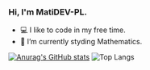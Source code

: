 ### Hi, I'm MatiDEV-PL.

- :computer: I like to code in my free time.
- :memo: I’m currently styding Mathematics.
  
[![Anurag's GitHub stats](https://github-readme-stats.vercel.app/api?username=MatiDEV-PL&theme=transparent)](https://github.com/anuraghazra/github-readme-stats) ![Top Langs](https://github-readme-stats.vercel.app/api/top-langs/?username=MatiDEV-PL&layout=compact&theme=transparent)

